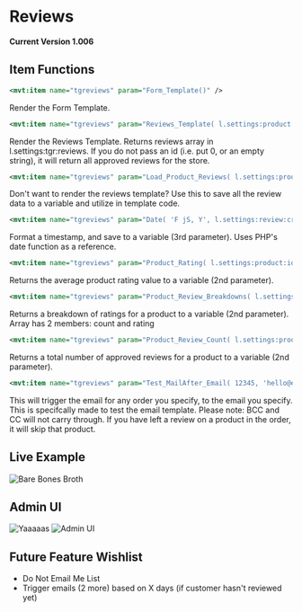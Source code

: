 # Reviews

**Current Version 1.006**

## Item Functions
```xml
<mvt:item name="tgreviews" param="Form_Template()" />
```
Render the Form Template.


```xml
<mvt:item name="tgreviews" param="Reviews_Template( l.settings:product:id )" />
```
Render the Reviews Template. Returns reviews array in l.settings:tgr:reviews. If you do not pass an id (i.e. put 0, or an empty string), it will return all approved reviews for the store.


```xml
<mvt:item name="tgreviews" param="Load_Product_Reviews( l.settings:product:id, l.settings:product:reviews )" />
```
Don't want to render the reviews template? Use this to save all the review data to a variable and utilize in template code.



```xml
<mvt:item name="tgreviews" param="Date( 'F jS, Y', l.settings:review:created, l.settings:review:formatted_created )" />
```
Format a timestamp, and save to a variable (3rd parameter). Uses PHP's date function as a reference.



```xml
<mvt:item name="tgreviews" param="Product_Rating( l.settings:product:id, l.settings:product:product_rating )" />
```
Returns the average product rating value to a variable (2nd parameter).


```xml
<mvt:item name="tgreviews" param="Product_Review_Breakdowns( l.settings:product:id, l.settings:tgr:breakdown )" />
```
Returns a breakdown of ratings for a product to a variable (2nd parameter). Array has 2 members: count and rating


```xml
<mvt:item name="tgreviews" param="Product_Review_Count( l.settings:product:id, l.settings:tgr:review_count )" />
```
Returns a total number of approved reviews for a product to a variable (2nd parameter).


```xml
<mvt:item name="tgreviews" param="Test_MailAfter_Email( 12345, 'hello@email.com' )" />
```
This will trigger the email for any order you specify, to the email you specify. This is specifcally made to test the email template. Please note: BCC and CC will not carry through. If you have left a review on a product in the order, it will skip that product.

## Live Example
![Bare Bones Broth](http://puu.sh/yQSkk/2c2e8fc323.png)

## Admin UI
![Yaaaaas](http://puu.sh/y4CIO/2af7659075.png)
![Admin UI](http://puu.sh/y7gbJ/cd4c2372d3.png)

## Future Feature Wishlist
- Do Not Email Me List
- Trigger emails (2 more) based on X days (if customer hasn't reviewed yet)
